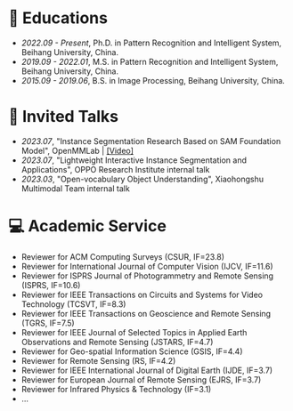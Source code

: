 
# 📖 Educations
- *2022.09 - Present*, Ph.D. in Pattern Recognition and Intelligent System, Beihang University, China.
- *2019.09 - 2022.01*, M.S. in Pattern Recognition and Intelligent System, Beihang University, China.
- *2015.09 - 2019.06*, B.S. in Image Processing, Beihang University, China.

# 💬 Invited Talks
- *2023.07*, "Instance Segmentation Research Based on SAM Foundation Model", OpenMMLab \| [\[Video\]](https://www.bilibili.com/video/BV1J94y1i7bB)
- *2023.07*, "Lightweight Interactive Instance Segmentation and Applications", OPPO Research Institute internal talk
- *2023.03*, "Open-vocabulary Object Understanding", Xiaohongshu Multimodal Team internal talk


# 💻 Academic Service
- Reviewer for ACM Computing Surveys (CSUR, IF=23.8)
- Reviewer for International Journal of Computer Vision (IJCV, IF=11.6)
- Reviewer for ISPRS Journal of Photogrammetry and Remote Sensing (ISPRS, IF=10.6)
- Reviewer for IEEE Transactions on Circuits and Systems for Video Technology (TCSVT, IF=8.3)
- Reviewer for IEEE Transactions on Geoscience and Remote Sensing (TGRS, IF=7.5)
- Reviewer for IEEE Journal of Selected Topics in Applied Earth Observations and Remote Sensing (JSTARS, IF=4.7)
- Reviewer for Geo-spatial Information Science (GSIS, IF=4.4)
- Reviewer for Remote Sensing (RS, IF=4.2)
- Reviewer for IEEE International Journal of Digital Earth (IJDE, IF=3.7)
- Reviewer for European Journal of Remote Sensing (EJRS, IF=3.7)
- Reviewer for Infrared Physics & Technology (IF=3.1)
- ...
